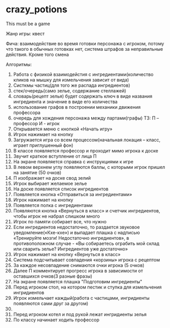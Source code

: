 # crazy_potions
This must be a game

Жанр игры: квест

Фича: взаимодействие во время готовки персонажа с игроком, потому что такого в обычных готовках нет, система штрафов за неправильные действия. Кроме того смена 

Алгоритмы: 
1) Работа с физикой взаимодейстия с ингредиентами(количество кликов на мышку для измельчения зависит от вида)
2) Систкмы частиц(для того же распада ингредиентов)
3) стек/очередь(само зелье, содержание стеллажей)
4) словарь(рецепт зелья) будет содержать ключ в виде названия ингредиента и значение в виде его количества 
5) использование графов в построении механики движения профессора 
6) очередь для хождения персонажа между партами(графы)
ТЗ:
П – профессор
И - игрок 
1) Открывается меню с кнопкой «Начать игру»
2) Игрок нажимает на кнопку
3) Загружается игра со всем процессом(начальная локация – класс, играет приглушенный фон)
4) В классе появляется профессор и проходит мимо игрока к доске
5) Звучит краткое вступление от лица П
6) На экране появляется справка с инструкциями к игре
7) В левом верхнем углу появляются баллы, с которыми игрок пришел на занятие (50 очков)
8) П изображает на доске свод зелий
9) Игрок выбирает желаемое зелье
10)	На доске появляется список ингредиентов
11)	Появляется кнопка «Отправиться за ингредиентами»
12)	Игрок нажимает на кнопку
13)	Появляется полка с ингредиентами 
14)	Появляются кнопка «Вернуться в класс» и счетчик ингредиентов, чтобы игрок не набрал слишком много 
15)	Игрок по памяти собирает все, что нужно
16)	Если ингредиентов недостаточно, то раздается звуковое уведомление(«Кхе-кхе») и выпадает плашка с надписью «Тренируйте мозги! Недостаточно ингредиентов», в противоположном случае - «Вы собираетесь ограбить мой склад или сварить зелье? Ингредиентов уже достаточно»
17)	Игрок нажимает на кнопку «Вернуться в класс»
18)	Система подсчитывает совпадения «корзины» игрока с рецептом
19)	За каждое несовпадение снимаются очки игрока (5 очков)
20)	Далее П комментирует прогресс игрока в зависимости от оставшихся очков(3 разные фразы)
21)	На экране появляется плашка "Подготовим ингредиенты"
22)	Перед игроком стол, на котором пестик и ступка для измельчения ингридиентов
23)	Игрок измельчает каждый(работа с частицами, ингридиенты появляются сами друг за другом)
24)	
25)	Перед игроком котел и под рукой лежат ингридиенты зелья
26)	По классу начинает ходить профессор
